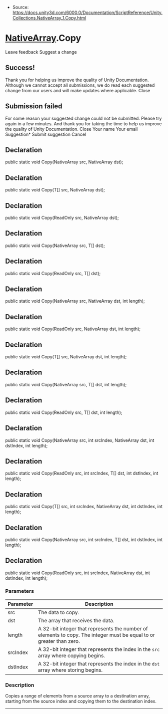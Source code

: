 * Source: https://docs.unity3d.com/6000.0/Documentation/ScriptReference/Unity.Collections.NativeArray_1.Copy.html

#  [NativeArray<T0>](https://docs.unity3d.com/6000.0/Documentation/ScriptReference/Unity.Collections.NativeArray_1.html).Copy
Leave feedback
Suggest a change
## Success!
Thank you for helping us improve the quality of Unity Documentation. Although we cannot accept all submissions, we do read each suggested change from our users and will make updates where applicable.
Close
## Submission failed
For some reason your suggested change could not be submitted. Please <a>try again</a> in a few minutes. And thank you for taking the time to help us improve the quality of Unity Documentation.
Close
Your name Your email Suggestion* Submit suggestion
Cancel
## Declaration
public static void Copy(NativeArray<T> src, NativeArray<T> dst); 
## Declaration
public static void Copy(T[] src, NativeArray<T> dst); 
## Declaration
public static void Copy(ReadOnly<T> src, NativeArray<T> dst); 
## Declaration
public static void Copy(NativeArray<T> src, T[] dst); 
## Declaration
public static void Copy(ReadOnly<T> src, T[] dst); 
## Declaration
public static void Copy(NativeArray<T> src, NativeArray<T> dst, int length); 
## Declaration
public static void Copy(ReadOnly<T> src, NativeArray<T> dst, int length); 
## Declaration
public static void Copy(T[] src, NativeArray<T> dst, int length); 
## Declaration
public static void Copy(NativeArray<T> src, T[] dst, int length); 
## Declaration
public static void Copy(ReadOnly<T> src, T[] dst, int length); 
## Declaration
public static void Copy(NativeArray<T> src, int srcIndex, NativeArray<T> dst, int dstIndex, int length); 
## Declaration
public static void Copy(ReadOnly<T> src, int srcIndex, T[] dst, int dstIndex, int length); 
## Declaration
public static void Copy(T[] src, int srcIndex, NativeArray<T> dst, int dstIndex, int length); 
## Declaration
public static void Copy(NativeArray<T> src, int srcIndex, T[] dst, int dstIndex, int length); 
## Declaration
public static void Copy(ReadOnly<T> src, int srcIndex, NativeArray<T> dst, int dstIndex, int length); 
### Parameters
Parameter | Description  
---|---  
src | The data to copy.  
dst | The array that receives the data.  
length | A 32-bit integer that represents the number of elements to copy. The integer must be equal to or greater than zero.  
srcIndex | A 32-bit integer that represents the index in the `src` array where copying begins.  
dstIndex | A 32-bit integer that represents the index in the `dst` array where storing begins.  
### Description
Copies a range of elements from a source array to a destination array, starting from the source index and copying them to the destination index.
* * *
